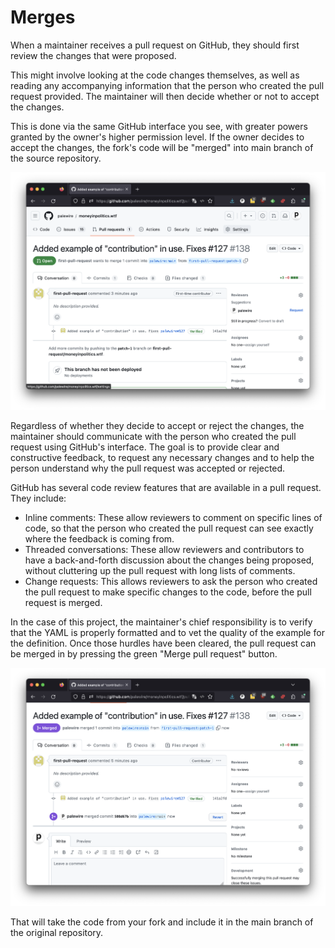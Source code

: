 # Merges

When a maintainer receives a pull request on GitHub, they should first review the changes that were proposed.

This might involve looking at the code changes themselves, as well as reading any accompanying information that the person who created the pull request provided. The maintainer will then decide whether or not to accept the changes.

This is done via the same GitHub interface you see, with greater powers granted by the owner's higher permission level. If the owner decides to accept the changes, the fork's code will be "merged" into main branch of the source repository.

![A pull request from the POV of an admin](_static/img/admin-pr.png)

Regardless of whether they decide to accept or reject the changes, the maintainer should communicate with the person who created the pull request using GitHub's interface. The goal is to provide clear and constructive feedback, to request any necessary changes and to help the person understand why the pull request was accepted or rejected.

GitHub has several code review features that are available in a pull request. They include:

* Inline comments: These allow reviewers to comment on specific lines of code, so that the person who created the pull request can see exactly where the feedback is coming from.
* Threaded conversations: These allow reviewers and contributors to have a back-and-forth discussion about the changes being proposed, without cluttering up the pull request with long lists of comments.
* Change requests: This allows reviewers to ask the person who created the pull request to make specific changes to the code, before the pull request is merged.

In the case of this project, the maintainer's chief responsibility is to verify that the YAML is properly formatted and to vet the quality of the example for the definition. Once those hurdles have been cleared, the pull request can be merged in by pressing the green "Merge pull request" button.

![A merged pull request](_static/img/merged.png)

That will take the code from your fork and include it in the main branch of the original repository.
